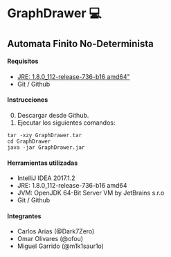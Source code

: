 GraphDrawer 💻
========================

Automata Finito No-Determinista
-------------------------------

#### Requisitos

-  [ JRE: 1.8.0_112-release-736-b16 amd64"](http://www.oracle.com/technetwork/java/javase/downloads/jdk8-downloads-2133151.html)
- Git / Github

#### Instrucciones

0. Descargar desde Github.
0. Ejecutar los siguientes comandos:

```shell
tar -xzy GraphDrawer.tar
cd GraphDrawer
java -jar GraphDrawer.jar
```

#### Herramientas utilizadas
- IntelliJ IDEA 2017.1.2
- JRE: 1.8.0_112-release-736-b16 amd64
- JVM: OpenJDK 64-Bit Server VM by JetBrains s.r.o
- Git / Github

#### Integrantes
- Carlos Arias (@Dark7Zero)
- Omar Olivares (@ofou)
- Miguel Garrido (@m1k1saur1o)
